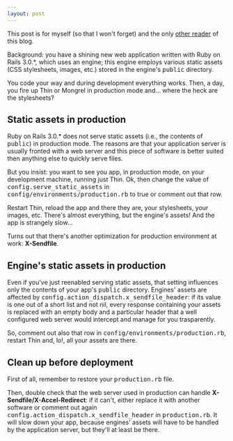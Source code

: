 ```yaml
---
layout: post
---
```

This post is for myself (so that I won't forget) and the only [other
reader](http://blog.superfluo.org/) of this blog.

Background: you have a shining new web application written with Ruby on Rails
3.0.\*, which uses an engine; this engine employs various static assets (CSS
stylesheets, images, etc.) stored in the engine's <tt>public</tt> directory.

You code your way and during development everything works. Then, a day, you
fire up Thin or Mongrel in production mode and... where the heck are the
stylesheets?

## Static assets in production

Ruby on Rails 3.0.\* does not serve static assets (i.e., the contents of
<tt>public</tt>) in production mode. The reasons are that your application
server is usually fronted with a web server and this piece of software is
better suited then anything else to quickly serve files.

But you insist: you want to see you app, in production mode, on your
development machine, running just Thin. Ok, then change the value of
<tt>config.serve_static_assets</tt> in
<tt>config/environments/production.rb</tt> to true or comment out that row.

Restart Thin, reload the app and there they are, your stylesheets, your
images, etc. There's almost everything, but the engine's assets! And the app
is strangely slow...

Turns out that there's another optimization for production environment at
work: **X-Sendfile**.

## Engine's static assets in production

Even if you've just reenabled serving static assets, that setting influences
only the contents of your app's <tt>public</tt> directory. Engines' assets are
affected by <tt>config.action_dispatch.x_sendfile_header</tt>: if its value is
one out of a short list and not nil, every response containing your assets is
replaced with an empty body and a particular header that a well configured web
server would intercept and manage for you trasparently.

So, comment out also that row in <tt>config/environments/production.rb</tt>,
restart Thin and, lo!, all your assets are there.

## Clean up before deployment

First of all, remember to restore your <tt>production.rb</tt> file.

Then, double check that the web server used in production can handle
**X-Sendfile/X-Accel-Redirect**: if it can't, either replace it with another
software or comment out again
<tt>config.action_dispatch.x_sendfile_header</tt> in <tt>production.rb</tt>.
It will slow down your app, because engines' assets will have to be handled by
the application server, but they'll at least be there.
